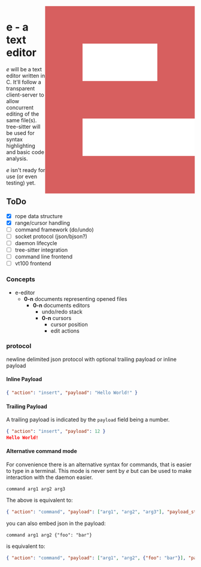<img align=right src="./logo.svg">

e - a text editor
=================

*e* will be a text editor written in C. It'll follow a transparent client-server
to allow concurrent editing of the same file(s). tree-sitter will be used for 
syntax highlighting and basic code analysis.

*e* isn't ready for use (or even testing) yet.

## ToDo

- [x] rope data structure
- [x] range/cursor handling
- [ ] command framework (do/undo)
- [ ] socket protocol (json/bjson?)
- [ ] daemon lifecycle
- [ ] tree-sitter integration
- [ ] command line frontend
- [ ] vt100 frontend

### Concepts

- e-editor
  - **0-n** documents representing opened files
    - **0-n** documents editors
      - undo/redo stack
      - **0-n** cursors
        - cursor position
        - edit actions

### protocol

newline delimited json protocol with optional trailing payload or inline payload

#### Inline Payload
```json
{ "action": "insert", "payload": "Hello World!" }
```

#### Trailing Payload

A trailing payload is indicated by the `payload` field being a number.

```json
{ "action": "insert", "payload": 12 }
Hello World!
````

#### Alternative command mode

For convenience there is an alternative syntax for commands, that is easier to 
type in a terminal. This mode is never sent by *e* but can be used to make
interaction with the daemon easier.

```text
command arg1 arg2 arg3
```

The above is equivalent to:

```json
{ "action": "command", "payload": ["arg1", "arg2", "arg3"], "payload_str": "arg1 arg2 arg3" }
```

you can also embed json in the payload:

```text
command arg1 arg2 {"foo": "bar"}
```

is equivalent to:

```json
{ "action": "command", "payload": ["arg1", "arg2", {"foo": "bar"}], "payload_str": "arg1 arg2 {\"foo\": \"bar\"}" }
```
